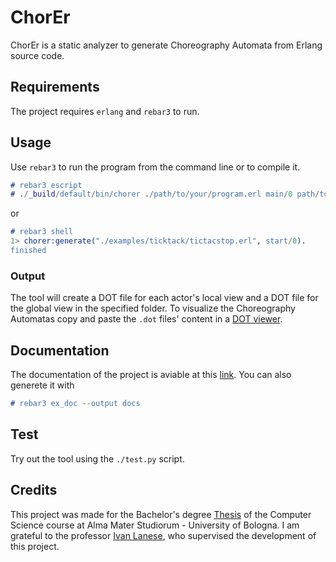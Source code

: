 # ChorEr

ChorEr is a static analyzer to generate Choreography Automata from Erlang source code.

## Requirements

The project requires `erlang` and `rebar3` to run.

## Usage

Use `rebar3` to run the program from the command line or to compile it.

```erlang
# rebar3 escript
# ./_build/default/bin/chorer ./path/to/your/program.erl main/0 path/to/folder
```

or

```erlang
# rebar3 shell
1> chorer:generate("./examples/ticktack/tictacstop.erl", start/0).
finished
```

### Output

The tool will create a DOT file for each actor's local view and a DOT file for the global view in the specified folder. To visualize the Choreography Automatas copy and paste the `.dot` files' content in a [DOT viewer](https://dreampuf.github.io/GraphvizOnline).

## Documentation

The documentation of the project is aviable at this [link](https://gabrielegenovese.github.io/chorer/). You can also generete it with

```erlang
# rebar3 ex_doc --output docs
```

## Test

Try out the tool using the `./test.py` script.

## Credits

This project was made for the Bachelor's degree [Thesis](https://gabrielegenovese.github.io/chorer/assets/thesis.pdf) of the Computer Science course at Alma Mater Studiorum - University of Bologna. I am grateful to the professor [Ivan Lanese](http://www.cs.unibo.it/~lanese/), who supervised the development of this project.
